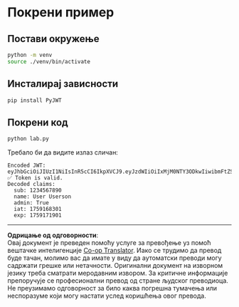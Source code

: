 <!--
CO_OP_TRANSLATOR_METADATA:
{
  "original_hash": "cc12267d65091b22e39026fccfcaa22b",
  "translation_date": "2025-10-07T01:40:00+00:00",
  "source_file": "03-GettingStarted/11-simple-auth/code/jwt-lab/python/README.md",
  "language_code": "sr"
}
-->
# Покрени пример

## Постави окружење

```sh
python -m venv
source ./venv/bin/activate
```

## Инсталирај зависности

```sh
pip install PyJWT
```

## Покрени код

```sh
python lab.py
```

Требало би да видите излаз сличан:

```text
Encoded JWT: eyJhbGciOiJIUzI1NiIsInR5cCI6IkpXVCJ9.eyJzdWIiOiIxMjM0NTY3ODkwIiwibmFtZSI6IlVzZXIgVXNlcnNvbiIsImFkbWluIjp0cnVlLCJpYXQiOjE3NTkxNjgzMDEsImV4cCI6MTc1OTE3MTkwMX0.tz0UYNNtGVC61DWjVDF8xlhpNkp5XBtxmQH3m_RNwe8
✅ Token is valid.
Decoded claims:
  sub: 1234567890
  name: User Userson
  admin: True
  iat: 1759168301
  exp: 1759171901
```

---

**Одрицање од одговорности**:  
Овај документ је преведен помоћу услуге за превођење уз помоћ вештачке интелигенције [Co-op Translator](https://github.com/Azure/co-op-translator). Иако се трудимо да превод буде тачан, молимо вас да имате у виду да аутоматски преводи могу садржати грешке или нетачности. Оригинални документ на изворном језику треба сматрати меродавним извором. За критичне информације препоручује се професионални превод од стране људског преводиоца. Не преузимамо одговорност за било каква погрешна тумачења или неспоразуме који могу настати услед коришћења овог превода.